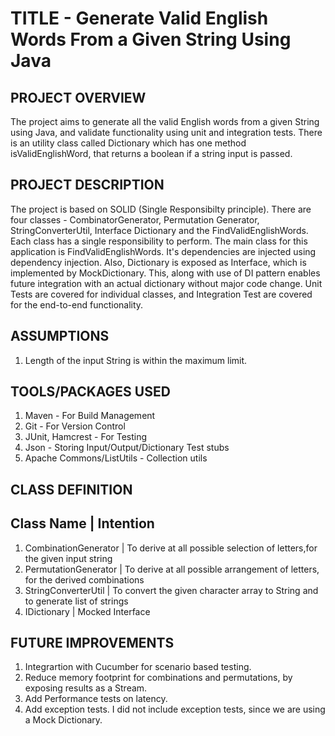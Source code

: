 # TITLE - Generate Valid English Words From a Given String Using Java

## PROJECT OVERVIEW 
The project aims to generate all the valid English words from a given String using Java, and validate functionality using unit and integration tests.
There is an utility class called Dictionary which has one method isValidEnglishWord, that returns a boolean if a string input is passed. 

## PROJECT DESCRIPTION
The project is based on SOLID (Single Responsibilty principle). There are four classes - CombinatorGenerator, Permutation Generator, StringConverterUtil,
Interface Dictionary and the FindValidEnglishWords. Each class has a single responsibility to perform. The main class for this application is FindValidEnglishWords. It's dependencies are injected using dependency injection. Also, Dictionary is exposed as Interface, which is implemented by MockDictionary. This, along with use of DI pattern enables future integration with an actual dictionary without major code change. Unit Tests are covered for individual classes, and Integration Test are covered for the end-to-end functionality.

## ASSUMPTIONS
1. Length of the input String is within the maximum limit.


## TOOLS/PACKAGES USED
1. Maven - For Build Management
2. Git - For Version Control
3. JUnit, Hamcrest - For Testing
4. Json - Storing Input/Output/Dictionary Test stubs
5. Apache Commons/ListUtils - Collection utils

## CLASS DEFINITION
Class Name                        |      Intention
-----------------------------------------------------------------------------------------------------------------
1. CombinationGenerator           | To derive at all possible selection of letters,for the given input string 
2. PermutationGenerator           | To derive at all possible arrangement of letters, for the derived combinations
3. StringConverterUtil            | To convert the given character array to String and to generate list of strings
4. IDictionary                    | Mocked Interface

## FUTURE IMPROVEMENTS
1. Integrartion with Cucumber for scenario based testing.
2. Reduce memory footprint for combinations and permutations, by exposing results as a Stream.
3. Add Performance tests on latency.
4. Add exception tests. I did not include exception tests, since we are using a Mock Dictionary.
     
